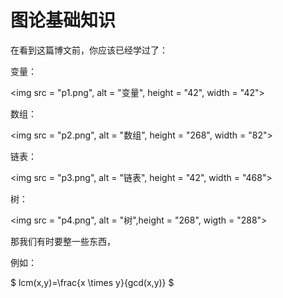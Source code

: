 # 图论基础知识

在看到这篇博文前，你应该已经学过了：

变量：

<img src = "p1.png", alt = "变量", height = "42", width = "42">



数组：

<img src = "p2.png", alt = "数组", height = "268", width = "82">


链表：

<img src = "p3.png", alt = "链表", height = "42", width = "468">


树：

<img src = "p4.png", alt = "树",height = "268", wigth = "288">


那我们有时要整一些东西，

例如：

$ lcm(x,y)=\frac{x \times y}{gcd(x,y)} $